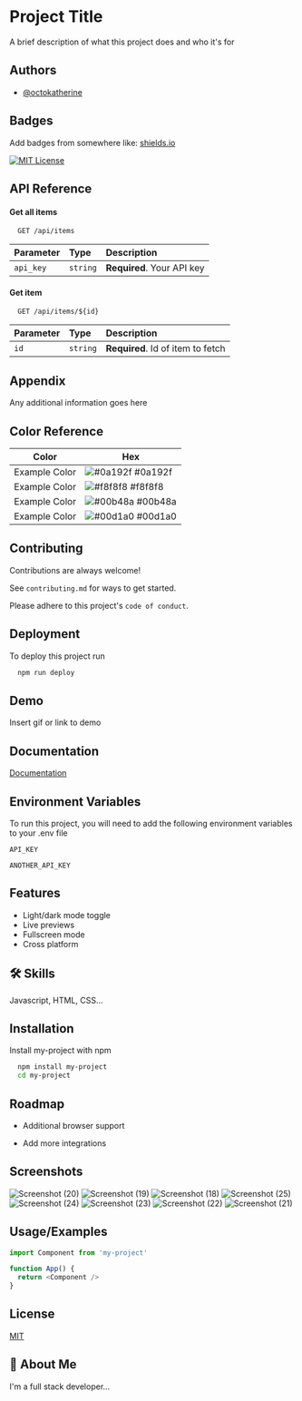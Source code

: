 
# Project Title

A brief description of what this project does and who it's for

## Authors

- [@octokatherine](https://www.github.com/octokatherine)


## Badges

Add badges from somewhere like: [shields.io](https://shields.io/)

[![MIT License](https://img.shields.io/badge/License-MIT-green.svg)](https://choosealicense.com/licenses/mit/)



## API Reference

#### Get all items

```http
  GET /api/items
```

| Parameter | Type     | Description                |
| :-------- | :------- | :------------------------- |
| `api_key` | `string` | **Required**. Your API key |

#### Get item

```http
  GET /api/items/${id}
```

| Parameter | Type     | Description                       |
| :-------- | :------- | :-------------------------------- |
| `id`      | `string` | **Required**. Id of item to fetch |




## Appendix

Any additional information goes here

## Color Reference

| Color             | Hex                                                                |
| ----------------- | ------------------------------------------------------------------ |
| Example Color | ![#0a192f](https://via.placeholder.com/10/0a192f?text=+) #0a192f |
| Example Color | ![#f8f8f8](https://via.placeholder.com/10/f8f8f8?text=+) #f8f8f8 |
| Example Color | ![#00b48a](https://via.placeholder.com/10/00b48a?text=+) #00b48a |
| Example Color | ![#00d1a0](https://via.placeholder.com/10/00b48a?text=+) #00d1a0 |


## Contributing

Contributions are always welcome!

See `contributing.md` for ways to get started.

Please adhere to this project's `code of conduct`.


## Deployment

To deploy this project run

```bash
  npm run deploy
```


## Demo

Insert gif or link to demo


## Documentation

[Documentation](https://linktodocumentation)


## Environment Variables

To run this project, you will need to add the following environment variables to your .env file

`API_KEY`

`ANOTHER_API_KEY`


## Features

- Light/dark mode toggle
- Live previews
- Fullscreen mode
- Cross platform







## 🛠 Skills
Javascript, HTML, CSS...


## Installation

Install my-project with npm

```bash
  npm install my-project
  cd my-project
```
    


## Roadmap

- Additional browser support

- Add more integrations


## Screenshots
![Screenshot (20)](https://github.com/user-attachments/assets/17b087d6-28c8-4d10-b2d9-19478c50fe33)
![Screenshot (19)](https://github.com/user-attachments/assets/75ac405b-d58c-42e0-8705-2329ae89eafb)
![Screenshot (18)](https://github.com/user-attachments/assets/4617bf86-de94-4424-a592-9464b36a10ef)
![Screenshot (25)](https://github.com/user-attachments/assets/47c9eef6-e43e-4585-8aae-fabbb3326911)
![Screenshot (24)](https://github.com/user-attachments/assets/39eafae9-f0e6-4b2e-8a7f-dd701d80b71e)
![Screenshot (23)](https://github.com/user-attachments/assets/38567a63-faab-45d8-b889-412ce12e6fc2)
![Screenshot (22)](https://github.com/user-attachments/assets/93481d19-9736-4859-a15a-6fdad509e44c)
![Screenshot (21)](https://github.com/user-attachments/assets/03440e71-0eda-4b1a-b558-73f8693999b2)



## Usage/Examples

```javascript
import Component from 'my-project'

function App() {
  return <Component />
}
```



## License

[MIT](https://choosealicense.com/licenses/mit/)


## 🚀 About Me
I'm a full stack developer...

